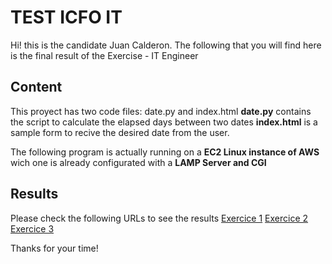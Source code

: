 
# TEST ICFO IT 
Hi! this is the candidate Juan Calderon. The following that you will find here is the final result of the Exercise - IT Engineer

## Content
This proyect has two code files: date.py and index.html **date.py** contains the script to calculate the elapsed days between two dates **index.html** is a sample form to recive the desired date from the user.

The following program is actually running on a **EC2 Linux instance of AWS** wich one is already configurated with a **LAMP Server and CGI** 

## Results
Please check the following URLs to see the results
[Exercice 1](http://icfotest.hopto.org/)
[Exercice 2](http://icfotest.hopto.org/python)
[Exercice 3](http://icfotest.hopto.org/days/)



Thanks for your time!



